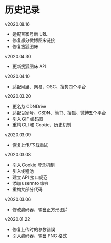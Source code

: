 # 历史记录

v2020.08.16

+   适配百家号新 URL
+   修复部分微博图床链接
+   修复搜狐图床

v2020.04.30

+   更新搜狐图床 API

v2020.04.10

+   适配阿里、网易、OSC、搜狗四个平台

v2020.03.20

+   更名为 CDNDrive
+   适配百家号、CSDN、简书、搜狐、微博五个平台
+   引入 GIF 编码器
+   重构 CLI 和 Cookie、历史机制

v2020.03.09

+   恢复上传/下载重试

v2020.03.08

+   引入 Cookie 登录机制
+   引入线程池
+   建立 API 接口规范
+   添加 userinfo 命令
+   重构大部分代码

v2020.03.06

+   修改编码器，输出正方形图片

v2020.01.22

+   修复上传时的参数错误
+   引入编码器，输出 PNG 格式